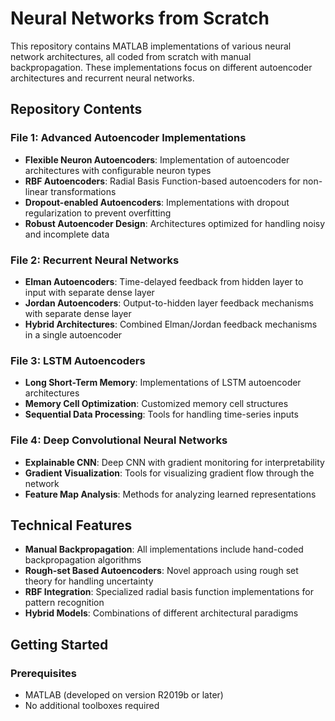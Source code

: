 # Neural Networks from Scratch
This repository contains MATLAB implementations of various neural network architectures, all coded from scratch with manual backpropagation. These implementations focus on different autoencoder architectures and recurrent neural networks.

## Repository Contents

### File 1: Advanced Autoencoder Implementations
- **Flexible Neuron Autoencoders**: Implementation of autoencoder architectures with configurable neuron types
- **RBF Autoencoders**: Radial Basis Function-based autoencoders for non-linear transformations
- **Dropout-enabled Autoencoders**: Implementations with dropout regularization to prevent overfitting
- **Robust Autoencoder Design**: Architectures optimized for handling noisy and incomplete data

### File 2: Recurrent Neural Networks
- **Elman Autoencoders**: Time-delayed feedback from hidden layer to input with separate dense layer
- **Jordan Autoencoders**: Output-to-hidden layer feedback mechanisms with separate dense layer
- **Hybrid Architectures**: Combined Elman/Jordan feedback mechanisms in a single autoencoder

### File 3: LSTM Autoencoders
- **Long Short-Term Memory**: Implementations of LSTM autoencoder architectures
- **Memory Cell Optimization**: Customized memory cell structures
- **Sequential Data Processing**: Tools for handling time-series inputs

### File 4: Deep Convolutional Neural Networks
- **Explainable CNN**: Deep CNN with gradient monitoring for interpretability
- **Gradient Visualization**: Tools for visualizing gradient flow through the network
- **Feature Map Analysis**: Methods for analyzing learned representations

## Technical Features

- **Manual Backpropagation**: All implementations include hand-coded backpropagation algorithms
- **Rough-set Based Autoencoders**: Novel approach using rough set theory for handling uncertainty
- **RBF Integration**: Specialized radial basis function implementations for pattern recognition
- **Hybrid Models**: Combinations of different architectural paradigms

## Getting Started

### Prerequisites
- MATLAB (developed on version R2019b or later)
- No additional toolboxes required
